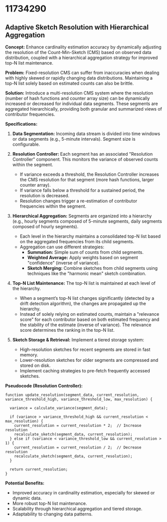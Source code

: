 # 11734290

## Adaptive Sketch Resolution with Hierarchical Aggregation

**Concept:** Enhance cardinality estimation accuracy by dynamically adjusting the resolution of the Count-Min-Sketch (CMS) based on observed data distribution, coupled with a hierarchical aggregation strategy for improved top-N list maintenance.

**Problem:** Fixed-resolution CMS can suffer from inaccuracies when dealing with highly skewed or rapidly changing data distributions. Maintaining a top-N list solely based on estimated counts can also be brittle.

**Solution:** Introduce a multi-resolution CMS system where the resolution (number of hash functions and counter array size) can be dynamically increased or decreased for individual data segments. These segments are aggregated hierarchically, providing both granular and summarized views of contributor frequencies.

**Specifications:**

1.  **Data Segmentation:** Incoming data stream is divided into time windows or data segments (e.g., 5-minute intervals).  Segment size is configurable.

2.  **Resolution Controller:**  Each segment has an associated "Resolution Controller" component. This monitors the variance of observed counts within the segment.
    *   If variance exceeds a threshold, the Resolution Controller increases the CMS resolution for that segment (more hash functions, larger counter array).
    *   If variance falls below a threshold for a sustained period, the resolution is decreased.
    *   Resolution changes trigger a re-estimation of contributor frequencies within the segment.

3.  **Hierarchical Aggregation:**  Segments are organized into a hierarchy (e.g., hourly segments composed of 5-minute segments, daily segments composed of hourly segments).
    *   Each level in the hierarchy maintains a consolidated top-N list based on the aggregated frequencies from its child segments.
    *   Aggregation can use different strategies:
        *   **Summation:** Simple sum of counts from child segments.
        *   **Weighted Average:** Apply weights based on segment "confidence" (inverse of variance).
        *   **Sketch Merging:**  Combine sketches from child segments using techniques like the "harmonic mean" sketch combination.

4.  **Top-N List Maintenance:** The top-N list is maintained at each level of the hierarchy.
    *   When a segment’s top-N list changes significantly (detected by a drift detection algorithm), the changes are propagated up the hierarchy.
    *   Instead of solely relying on estimated counts, maintain a "relevance score" for each contributor based on both estimated frequency and the stability of the estimate (inverse of variance). The relevance score determines the ranking in the top-N list.

5.  **Sketch Storage & Retrieval:** Implement a tiered storage system:
    *   High-resolution sketches for recent segments are stored in fast memory.
    *   Lower-resolution sketches for older segments are compressed and stored on disk.
    *   Implement caching strategies to pre-fetch frequently accessed sketches.

**Pseudocode (Resolution Controller):**

```
function update_resolution(segment_data, current_resolution, variance_threshold_high, variance_threshold_low, max_resolution) {

  variance = calculate_variance(segment_data);

  if (variance > variance_threshold_high && current_resolution < max_resolution) {
    current_resolution = current_resolution * 2;  // Increase resolution
    recalculate_sketch(segment_data, current_resolution);
  } else if (variance < variance_threshold_low && current_resolution > 1) {
    current_resolution = current_resolution / 2;  // Decrease resolution
    recalculate_sketch(segment_data, current_resolution);
  }

  return current_resolution;
}
```

**Potential Benefits:**

*   Improved accuracy in cardinality estimation, especially for skewed or dynamic data.
*   More robust top-N list maintenance.
*   Scalability through hierarchical aggregation and tiered storage.
*   Adaptability to changing data patterns.